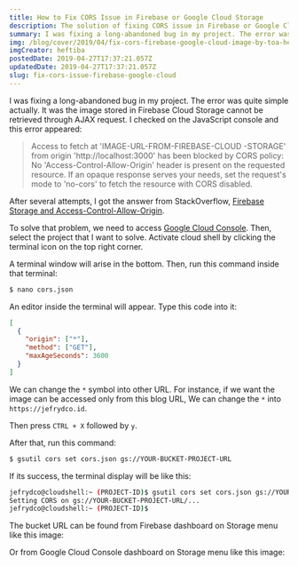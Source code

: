 ```yaml
---
title: How to Fix CORS Issue in Firebase or Google Cloud Storage
description: The solution of fixing CORS issue in Firebase or Google Cloud Storage
summary: I was fixing a long-abandoned bug in my project. The error was quite simple actually. It was the image stored in Firebase Cloud Storage cannot be retrieved through AJAX request.
img: /blog/cover/2019/04/fix-cors-firebase-google-cloud-image-by-toa-heftiba.jpg
imgCreator: heftiba
postedDate: 2019-04-27T17:37:21.057Z
updatedDate: 2019-04-27T17:37:21.057Z
slug: fix-cors-issue-firebase-google-cloud
---
```


I was fixing a long-abandoned bug in my project. The error was quite simple actually. It was the image stored in Firebase Cloud Storage cannot be retrieved through AJAX request. I checked on the JavaScript console and this error appeared:

> Access to fetch at 'IMAGE-URL-FROM-FIREBASE-CLOUD -STORAGE' from origin 'http://localhost:3000' has been blocked by CORS policy: No 'Access-Control-Allow-Origin' header is present on the requested resource. If an opaque response serves your needs, set the request's mode to 'no-cors' to fetch the resource with CORS disabled.

After several attempts, I got the answer from StackOverflow, [Firebase Storage and Access-Control-Allow-Origin](https://stackoverflow.com/a/37765371/7711812).

To solve that problem, we need to access [Google Cloud Console](https://console.cloud.google.com/home/dashboard). Then, select the project that I want to solve. Activate cloud shell by clicking the terminal icon on the top right corner.

A terminal window will arise in the bottom. Then, run this command inside that terminal:

```bash
$ nano cors.json
```

An editor inside the terminal will appear. Type this code into it:

```json
[
  {
    "origin": ["*"],
    "method": ["GET"],
    "maxAgeSeconds": 3600
  }
]
```

We can change the `*` symbol into other URL. For instance, if we want the image can be accessed only from this blog URL, We can change the `*` into `https://jefrydco.id`.

Then press `CTRL + X` followed by `y`.

After that, run this command:

```bash
$ gsutil cors set cors.json gs://YOUR-BUCKET-PROJECT-URL
```
If its success, the terminal display will be like this:

```bash
jefrydco@cloudshell:~ (PROJECT-ID)$ gsutil cors set cors.json gs://YOUR-BUCKET-PROJECT-URL
Setting CORS on gs://YOUR-BUCKET-PROJECT-URL/...
jefrydco@cloudshell:~ (PROJECT-ID)$
```

The bucket URL can be found from Firebase dashboard on Storage menu like this image:

<app-img src="/blog/content/2019/04/firebase-storage-image-by-jefrydco.jpg" alt="Firebase Storage Image"></app-img>

Or from Google Cloud Console dashboard on Storage menu like this image:

<app-img src="/blog/content/2019/04/google-cloud-storage-image-by-jefrydco.jpg" alt="Google Cloud Storage"></app-img>
